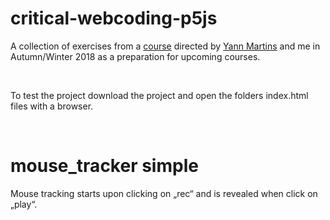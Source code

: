 critical-webcoding-p5js
=======================

A collection of exercises from a
[course](<https://github.com/s4ac/s4ac.github.io/tree/master/classes/2018HS%40HGK_IXDM>
) directed by [Yann Martins](https://github.com/Yyyyaaaannnnoooo) and me in
Autumn/Winter 2018 as a preparation for upcoming courses.

 

To test the project download the project and open the folders index.html files
with a browser.

 

mouse_tracker simple
====================

Mouse tracking starts upon clicking on „rec“ and is revealed when click on
„play“.
